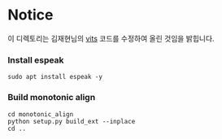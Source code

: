 # Notice
이 디렉토리는 김재현님의 [vits](https://github.com/jaywalnut310/vits) 코드를 수정하여 올린 것임을 밝힙니다. 




### Install espeak
```shell
sudo apt install espeak -y
```

### Build monotonic align 
```shell
cd monotonic_align
python setup.py build_ext --inplace
cd ..
```



